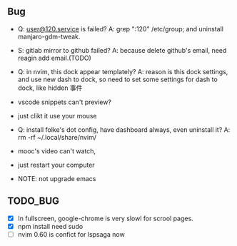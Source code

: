 Bug
---

- Q: user@120.service is failed?
  A: grep ":120" /etc/group;  and uninstall manjaro-gdm-tweak.

- S: gitlab mirror to github failed?
  A: because delete github's email, need reagin add email.(TODO)


- Q: in nvim, this dock appear templately?
  A: reason is this dock settings, and use new dash to dock, so need to set some settings for dash to dock, like hidden 事件

- vscode snippets can't preview?
- just clikt it use your mouse

- Q: install folke's dot config, have dashboard always, even uninstall it? 
	A: rm -rf ~/.local/share/nvim/
- mooc's video can't watch, 
- just restart your computer

- NOTE: not upgrade emacs

TODO_BUG
---

- [x] In fullscreen, google-chrome is very slowl for scrool pages.
- [x] npm install need sudo 
- [ ] nvim 0.60 is confict for lspsaga now

